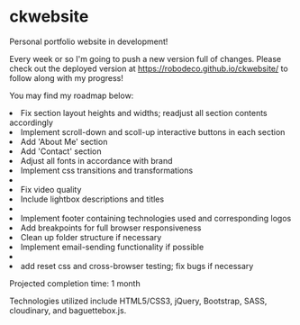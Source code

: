 # ckwebsite
Personal portfolio website in development! 

Every week or so I'm going to push a new version full of changes. Please check out the deployed version at https://robodeco.github.io/ckwebsite/ to follow along with my progress! 

You may find my roadmap below:

<li>Fix section layout heights and widths; readjust all section contents accordingly</li>
<li>Implement scroll-down and scoll-up interactive buttons in each section</li>
<li>Add 'About Me' section </li>
<li>Add 'Contact' section </li>
<li>Adjust all fonts in accordance with brand</li>
<li>Implement css transitions and transformations<li>
<li>Fix video quality</li>
<li>Include lightbox descriptions and titles<li>
<li>Implement footer containing technologies used and corresponding logos</li>
<li>Add breakpoints for full browser responsiveness</li>
<li>Clean up folder structure if necessary</li>
<li>Implement email-sending functionality if possible<li>
<li>add reset css and cross-browser testing; fix bugs if necessary</li>

Projected completion time: 1 month

Technologies utilized include HTML5/CSS3, jQuery, Bootstrap, SASS, cloudinary, and baguettebox.js.
